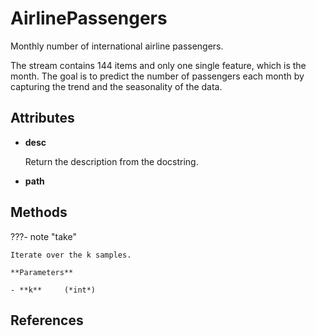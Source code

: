 # AirlinePassengers

Monthly number of international airline passengers.

The stream contains 144 items and only one single feature, which is the month. The goal is to predict the number of passengers each month by capturing the trend and the seasonality of the data.


## Attributes

- **desc**

    Return the description from the docstring.

- **path**



## Methods

???- note "take"

    Iterate over the k samples.

    **Parameters**

    - **k**     (*int*)    
    
## References

[^1]: [International airline passengers: monthly totals in thousands. Jan 49 – Dec 60](https://datamarket.com/data/set/22u3/international-airline-passengers-monthly-totals-in-thousands-jan-49-dec-60#!ds=22u3&display=line)

